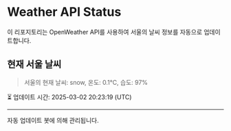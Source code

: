 
# Weather API Status

이 리포지토리는 OpenWeather API를 사용하여 서울의 날씨 정보를 자동으로 업데이트합니다.

## 현재 서울 날씨
> 서울의 현재 날씨: snow, 온도: 0.1°C, 습도: 97%

⏳ 업데이트 시간: 2025-03-02 20:23:19 (UTC)

---
자동 업데이트 봇에 의해 관리됩니다.
